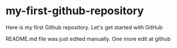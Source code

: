 # my-first-github-repository
Here is my first Github repository. Let's get started with GitHub

README.md file was just edited manually. One more edit at github
